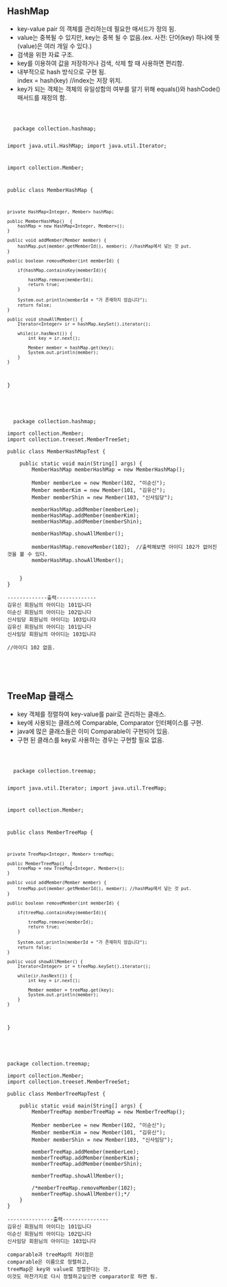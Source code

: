 ## HashMap 
- key-value pair 의 객체를 관리하는데 필요한 매서드가 정의 됨.
- value는 중복될 수 있지만, key는 중복 될 수 없음.(ex. 사전: 단어(key) 하나에 뜻(value)은 여러 개일 수 있다.)
- 검색을 위한 자료 구조.
- key를 이용하여 값을 저장하거나 검색, 삭제 할 때 사용하면 편리함.
- 내부적으로 hash 방식으로 구현 됨.   
     index = hash(key) //index는 저장 위치.
- key가 되는 객체는 객체의 유일성함의 여부를 알기 위해 equals()와 hashCode() 매서드를 재정의 함.

<code>
  <pre>
  package collection.hashmap;

import java.util.HashMap;
import java.util.Iterator;

import collection.Member;

public class MemberHashMap {

	private HashMap<Integer, Member> hashMap;
	
	public MemberHashMap()	{
		hashMap = new HashMap<Integer, Member>();
	}
	
	public void addMember(Member member) {
		hashMap.put(member.getMemberId(), member); //hashMap에서 넣는 것 put.
	}
	
	public boolean removeMember(int memberId) {
		
		if(hashMap.containsKey(memberId)){
			
			hashMap.remove(memberId);
			return true;
		}
		
		System.out.println(memberId + "가 존재하지 않습니다");
		return false;
	}
	
	public void showAllMember() {
		Iterator<Integer> ir = hashMap.keySet().iterator();
		
		while(ir.hasNext()) {
			int key = ir.next();
			
			Member member = hashMap.get(key);
			System.out.println(member);
		}
	}
}
</code>
  </pre>
<code>
  <pre>
  package collection.hashmap;

import collection.Member;
import collection.treeset.MemberTreeSet;

public class MemberHashMapTest {

	public static void main(String[] args) {
		MemberHashMap memberHashMap = new MemberHashMap();
		
		Member memberLee = new Member(102, "이순신");
		Member memberKim = new Member(101, "김유신");
		Member memberShin = new Member(103, "신사임당");
	
		memberHashMap.addMember(memberLee);
		memberHashMap.addMember(memberKim);
		memberHashMap.addMember(memberShin);
		
		memberHashMap.showAllMember();

		memberHashMap.removeMember(102);  //출력해보면 아이디 102가 없어진 것을 볼 수 있다.
		memberHashMap.showAllMember();


	}
}

-------------출력-------------
김유신 회원님의 아이디는 101입니다
이순신 회원님의 아이디는 102입니다
신사임당 회원님의 아이디는 103입니다
김유신 회원님의 아이디는 101입니다
신사임당 회원님의 아이디는 103입니다

//아이디 102 없음.


</code>
  </pre>


## TreeMap 클래스
- key 객체를 정렬하여 key-value를 pair로 관리하는 클래스.
- key에 사용되는 클래스에 Comparable, Comparator 인터페이스를 구현.
- java에 많은 클래스들은 이미 Comparable이 구현되어 있음.
- 구현 된 클래스를 key로 사용하는 경우는 구현할 필요 없음.

<code>
  <pre>
  package collection.treemap;

import java.util.Iterator;
import java.util.TreeMap;

import collection.Member;

public class MemberTreeMap {

	private TreeMap<Integer, Member> treeMap;
	
	public MemberTreeMap()	{
		treeMap = new TreeMap<Integer, Member>();
	}
	
	public void addMember(Member member) {
		treeMap.put(member.getMemberId(), member); //hashMap에서 넣는 것 put.
	}
	
	public boolean removeMember(int memberId) {
		
		if(treeMap.containsKey(memberId)){
			
			treeMap.remove(memberId);
			return true;
		}
		
		System.out.println(memberId + "가 존재하지 않습니다");
		return false;
	}
	
	public void showAllMember() {
		Iterator<Integer> ir = treeMap.keySet().iterator();
		
		while(ir.hasNext()) {
			int key = ir.next();
			
			Member member = treeMap.get(key);
			System.out.println(member);
		}
	}
}
</code>
  </pre>
<code>
  <pre>
package collection.treemap;

import collection.Member;
import collection.treeset.MemberTreeSet;

public class MemberTreeMapTest {

	public static void main(String[] args) {
		MemberTreeMap memberTreeMap = new MemberTreeMap();
		
		Member memberLee = new Member(102, "이순신");
		Member memberKim = new Member(101, "김유신");
		Member memberShin = new Member(103, "신사임당");
	
		memberTreeMap.addMember(memberLee);
		memberTreeMap.addMember(memberKim);
		memberTreeMap.addMember(memberShin);
		
		memberTreeMap.showAllMember();

		/*memberTreeMap.removeMember(102);
		memberTreeMap.showAllMember();*/
	}
}

---------------출력---------------
김유신 회원님의 아이디는 101입니다
이순신 회원님의 아이디는 102입니다
신사임당 회원님의 아이디는 103입니다

comparable과 treeMap의 차이점은 
comparable은 이름으로 정렬하고,
treeMap은 key와 value로 정렬한다는 것. 
이것도 마찬가지로 다시 정렬하고싶으면 comparator로 하면 됨.
</code>
  </pre>
